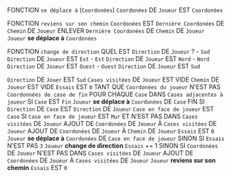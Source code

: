 FONCTION `se déplace à` (`Coordonées`)
    `Coordonées` DE `Joueur` EST `Coordonées`

FONCTION `reviens sur son chemin`
    `Coordonées` EST `Dernière Coordonées` DE `Chemin` DE `Joueur`
    ENLEVER `Dernière Coordonées` DE `Chemin` DE `Joueur`
    `Joueur` **se déplace à** `Coordonées`

FONCTION `change de direction`
    QUEL EST `Direction` DE `Joueur` ?
        - `Sud`
            `Direction` DE `Joueur` EST `Est`
        - `Est`
            `Direction` DE `Joueur` EST `Nord`
        - `Nord`
            `Direction` DE `Joueur` EST `Ouest`
        - `Ouest`
            `Direction` DE `Joueur` EST `Sud`

`Direction` DE `Jouer` EST `Sud`
`Cases visitées` DE `Joueur` EST VIDE
`Chemin` DE `Joueur` EST VIDE
`Essais` EST `0`
TANT QUE `Coordonées du joueur` N'EST PAS `Coordonnées de case de fin`
    POUR CHAQUE `Case` DANS `Cases adjacentes à joueur`
        SI `Case` EST `Fin`
            `Joueur` **se déplace à** `Coordonées` DE `Case`
            FIN
        SI `Direction` DE `Case` EST `Direction` DE `Joueur`
            `Case en face de joueur` EST `Case`
    SI `Case en face de joueur` EST `Mur` ET N'EST PAS DANS `Cases visitées` DE `Joueur`
        AJOUT DE `Coordonées` DE `Joueur` À `Cases visitées` DE `Joueur`
        AJOUT DE `Coordonées` DE `Joueur` À `Chemin` DE `Joueur`
        `Essais` EST `0`
        `Joueur` **se déplace à** `Coordonées` DE `Case en face de joueur`
    SINON SI `Essais` N'EST PAS `3`
        `Joueur` **change de direction**
        `Essais` += 1
    SINON
        SI `Coordonées` DE `Joueur` N'EST PAS DANS `Cases visitées` DE `Joueur`
            AJOUT DE `Coordonées` DE `Joueur` À `Cases visitées` DE `Joueur`
        `Joueur` **reviens sur son chemin**
        `Essais` EST `0`